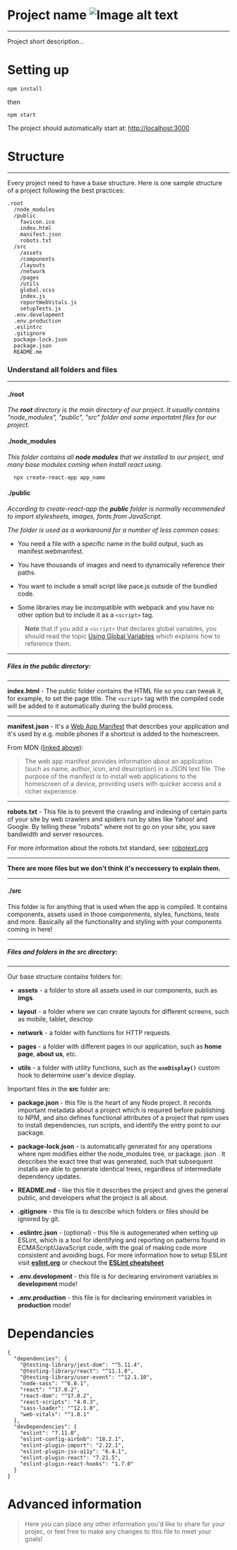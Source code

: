 Project name ![Image alt text](public/favicon.ico "MEWizard")
========
---
Project short description...

# Setting up

    npm install

  then

    npm start

  The project should automatically start at: [http://localhost:3000](http://localhost:3000)

# Structure
---

Every project need to have a base structure. Here is one sample structure of a project following the best practices:

    .root
      /node_modules
      /public
        favicon.ico
        index.html
        manifest.json
        robots.txt
      /src
        /assets
        /components
        /layouts
        /network
        /pages
        /utils
        global.scss
        index.js
        reportWebVitals.js
        setupTests.js
      .env.development
      .env.production
      .eslintrc
      .gitignore
      package-lock.json
      package.json
      README.me

  ### Understand all folders and files
  ---
  #### ./root
  
  *The **root** directory is the main directory of our project. It usually contains "node_modules", "public", "src" folder and some importatnt files for our project.*

  #### ./node_modules

  *This folder contains all **node modules** that we installed to our project, and many base modules coming when install react using.*

      npx create-react-app app_name

  #### ./public

  *According to create-react-app the **public** folder is normally recommended to import stylesheets, images, fonts from JavaScript.* 

  *The folder is used as a workaround for a number of less common cases:*
   
  * You need a file with a specific name in the build output, such as manifest.webmanifest.

  * You have thousands of images and need to dynamically reference their paths.

  * You want to include a small script like pace.js outside of the bundled code.

  * Some libraries may be incompatible with webpack and you have no other option but to include it as a `<script>` tag.

  > **Note** that if you add a `<script>` that declares global variables, you should read the topic  [Using Global Variables](https://create-react-app.dev/docs/using-global-variables) which explains how to reference them.

  ---

  ##### Files in the public directory:
  
  ---

  **index.html** - The public folder contains the HTML file so you can tweak it, for example, to set the page title. The `<script>` tag with the compiled code will be added to it automatically during the build process.

  ---

  **manifest.json** - It's a [Web App Manifest](https://developer.mozilla.org/en-US/docs/Web/Manifest) that describes your application and it's used by e.g. mobile phones if a shortcut is added to the homescreen.

  From MDN ([linked above](https://developer.mozilla.org/en-US/docs/Web/Manifest)):

  > The web app manifest provides information about an application (such as name, author, icon, and description) in a JSON text file. The purpose of the manifest is to install web applications to the homescreen of a device, providing users with quicker access and a richer experience.
  
  ---

  **robots.txt** - This file is to prevent the crawling and indexing of certain parts of your site by web crawlers and spiders run by sites like Yahoo!  and Google. By telling these "robots" where not to go on your site,  you save bandwidth and server resources.

   For more information about the robots.txt standard, see: [robotext.org](http://www.robotstxt.org/robotstxt.html)

  ---

  **There are more files but we don't think it's neccessery to explain them.**

  ---

  #### ./src

  This folder is for anything that is used when the app is compiled. It contains components, assets used in those componments, styles, functions, tests and more. Basically all the functionality and styling with your components coming in here!

  ---

  ##### Files and folders in the src directory:

  ---

  Our base structure contains folders for:
  
  * **assets** - a folder to store all assets used in our components, such as **imgs**.

  
  * **layout** - a folder where we can create layouts for different screens, such as mobile, tablet, desctop


  * **network** - a folder with functions for HTTP requests.

  * **pages** - a folder with different pages in our application, such as **home page**, **about us**, etc.

  * **utils** - a folder with utility functions, such as the **`useDisplay()`** custom hook to determine user's device display.

  Important files in the **src** folder are:

  * **package.json** - this file is the heart of any Node project. It records important metadata about a project which is required before publishing to NPM, and also defines functional attributes of a project that npm uses to install dependencies, run scripts, and identify the entry point to our package.

  * **package-lock.json** - is automatically generated for any operations where npm modifies either the node_modules tree, or package. json . It describes the exact tree that was generated, such that subsequent installs are able to generate identical trees, regardless of intermediate dependency updates.

  * **README.md** - like this file it describes the project and gives the general public, and developers what the project is all about.

  * **.gitignore** - this file is to describe which folders or files should be ignored by git. 

  * **.eslintrc.json** - (optional) - this file is autogenerated when setting up ESLint, which is a tool for identifying and reporting on patterns found in ECMAScript/JavaScript code, with the goal of making code more consistent and avoiding bugs.
  For more information how to setup ESLint visit **[eslint.org](https://eslint.org/docs/user-guide/getting-started)** or checkout the **[ESLint cheatsheet](./cheatsheets/setting-enviroment/ESLint.md)**

  * **.env.development** - this file is for declearing enviroment variables in **development** mode!

  * **.env.production** - this file is for declearing enviroment variables in **production** mode!

# Dependancies

    {
      "dependencies": {
        "@testing-library/jest-dom": "^5.11.4",
        "@testing-library/react": "^11.1.0",
        "@testing-library/user-event": "^12.1.10",
        "node-sass": "^6.0.1",
        "react": "^17.0.2",
        "react-dom": "^17.0.2",
        "react-scripts": "4.0.3",
        "sass-loader": "^12.1.0",
        "web-vitals": "^1.0.1"
      },
      "devDependencies": {
        "eslint": "7.11.0",
        "eslint-config-airbnb": "18.2.1",
        "eslint-plugin-import": "2.22.1",
        "eslint-plugin-jsx-a11y": "6.4.1",
        "eslint-plugin-react": "7.21.5",
        "eslint-plugin-react-hooks": "1.7.0"
      }
    }
  
# Advanced information
  > Here you can place any other information you'd like to share for your projec, or feel free to make any changes to this file to meet your goals!